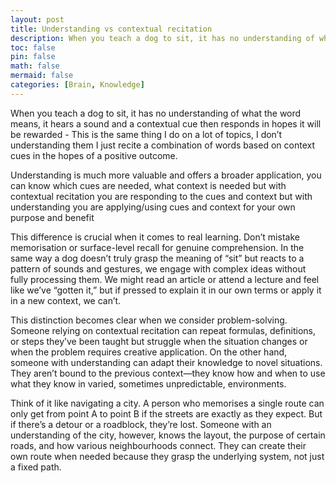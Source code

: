 ```yaml
---
layout: post
title: Understanding vs contextual recitation
description: When you teach a dog to sit, it has no understanding of what the word means
toc: false
pin: false
math: false
mermaid: false
categories: [Brain, Knowledge]
---
```


When you teach a dog to sit, it has no understanding of what the word means, it hears a sound and a contextual cue then responds in hopes it will be rewarded - This is the same thing I do on a lot of topics, I don’t understanding them I just recite a combination of words based on context cues in the hopes of a positive outcome.

Understanding is much more valuable and offers a broader application, you can know which cues are needed, what context is needed but with contextual recitation you are responding to the cues and context but with understanding you are applying/using cues and context for your own purpose and benefit

This difference is crucial when it comes to real learning. Don’t mistake memorisation or surface-level recall for genuine comprehension. In the same way a dog doesn’t truly grasp the meaning of “sit” but reacts to a pattern of sounds and gestures, we engage with complex ideas without fully processing them. We might read an article or attend a lecture and feel like we’ve “gotten it,” but if pressed to explain it in our own terms or apply it in a new context, we can’t.

This distinction becomes clear when we consider problem-solving. Someone relying on contextual recitation can repeat formulas, definitions, or steps they’ve been taught but struggle when the situation changes or when the problem requires creative application. On the other hand, someone with understanding can adapt their knowledge to novel situations. They aren’t bound to the previous context—they know how and when to use what they know in varied, sometimes unpredictable, environments.

Think of it like navigating a city. A person who memorises a single route can only get from point A to point B if the streets are exactly as they expect. But if there’s a detour or a roadblock, they’re lost. Someone with an understanding of the city, however, knows the layout, the purpose of certain roads, and how various neighbourhoods connect. They can create their own route when needed because they grasp the underlying system, not just a fixed path.
